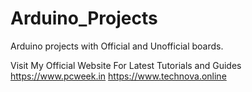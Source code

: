 # Arduino_Projects
Arduino projects with Official and Unofficial boards.

Visit My Official Website For Latest Tutorials and Guides
https://www.pcweek.in
https://www.technova.online
